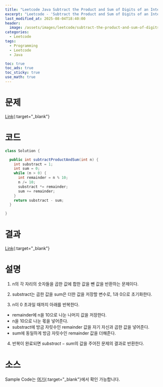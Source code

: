```yaml
---
title: "Leetcode Java Subtract the Product and Sum of Digits of an Integer"
excerpt: "Leetcode - 'Subtract the Product and Sum of Digits of an Integer' 문제 Java 풀이"
last_modified_at: 2025-08-04T18:40:00
header:
  image: /assets/images/leetcode/subtract-the-product-and-sum-of-digits-of-an-integer.png
categories:
  - Leetcode
tags:
  - Programming
  - Leetcode
  - Java

toc: true
toc_ads: true
toc_sticky: true
use_math: true
---
```

# 문제
[Link](https://leetcode.com/problems/subtract-the-product-and-sum-of-digits-of-an-integer/){:target="_blank"}

# 코드
```java
class Solution {

  public int subtractProductAndSum(int n) {
    int substract = 1;
    int sum = 0;
    while (n > 0) {
      int remainder = n % 10;
      n /= 10;
      substract *= remainder;
      sum += remainder;
    }
    return substract - sum;
  }

}
```

# 결과
[Link](https://leetcode.com/problems/subtract-the-product-and-sum-of-digits-of-an-integer/submissions/1722878217/){:target="_blank"}

# 설명
1. n의 각 자리의 숫자들을 곱한 값에 합한 값을 뺀 값을 반환하는 문제이다.

2. substract는 곱한 값을 sum은 더한 값을 저장할 변수로, 1과 0으로 초기화한다.

3. n이 0 초과일 때까지 아래를 반복한다.
- remainder에 n을 10으로 나눈 나머지 값을 저장한다.
- n을 10으로 나눈 몫을 넣어준다.
- substract에 방금 자릿수인 remainder 값을 자기 자신과 곱한 값을 넣어준다.
- sum에 동일하게 방금 자릿수인 remainder 값을 더해준다.

4. 반복이 완료되면 $substract - sum$의 값을 주어진 문제의 결과로 반환한다.

# 소스
Sample Code는 [여기](https://github.com/GracefulSoul/leetcode/blob/master/src/main/java/gracefulsoul/problems/SubtractTheProductAndSumOfDigitsOfAnInteger.java){:target="_blank"}에서 확인 가능합니다.